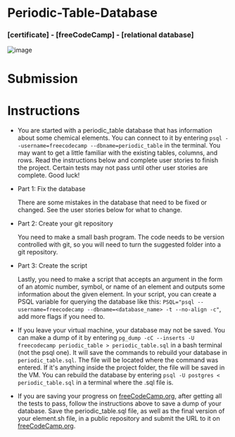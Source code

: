 # Periodic-Table-Database
### [certificate] - [freeCodeCamp] - [relational database]

![image](https://github.com/user-attachments/assets/62621bc4-45b1-408b-a684-de9717cf9352)

# Submission



# Instructions
* You are started with a periodic_table database that has information about some chemical elements. You can connect to it by entering `psql --username=freecodecamp --dbname=periodic_table` in the terminal. You may want to get a little familiar with the existing tables, columns, and rows. Read the instructions below and complete user stories to finish the project. Certain tests may not pass until other user stories are complete. Good luck!

* Part 1: Fix the database

    There are some mistakes in the database that need to be fixed or changed. See the user stories below for what to change.

* Part 2: Create your git repository

    You need to make a small bash program. The code needs to be version controlled with git, so you will need to turn the suggested folder into a git repository.

* Part 3: Create the script

    Lastly, you need to make a script that accepts an argument in the form of an atomic number, symbol, or name of an element and outputs some information about the given element. In your script, you can create a PSQL variable for querying the database like this: `PSQL="psql --username=freecodecamp --dbname=<database_name> -t --no-align -c"`, add more flags if you need to.

* If you leave your virtual machine, your database may not be saved. You can make a dump of it by entering `pg_dump -cC --inserts -U freecodecamp periodic_table > periodic_table.sql` in a bash terminal (not the psql one). It will save the commands to rebuild your database in `periodic_table.sql`. The file will be located where the command was entered. If it's anything inside the project folder, the file will be saved in the VM. You can rebuild the database by entering `psql -U postgres < periodic_table.sql` in a terminal where the .sql file is.

* If you are saving your progress on [freeCodeCamp.org](https://www.freecodecamp.org/), after getting all the tests to pass, follow the instructions above to save a dump of your database. Save the periodic_table.sql file, as well as the final version of your element.sh file, in a public repository and submit the URL to it on [freeCodeCamp.org](https://www.freecodecamp.org/).
